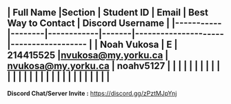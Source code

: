 | Full Name |Section | Student ID | Email | Best Way to Contact | Discord Username
|
|-----------|--------|------------|-------|---------------------|------------------
|
| Noah Vukosa | E | 214415525 |nvukosa@my.yorku.ca | nvukosa@my.yorku.ca | noahv5127
|
| | | | | |
|
| | | | | |
|
| | | | | |
|
| | | | | |
|
---


**Discord Chat/Server Invite :** https://discord.gg/zPztMJpYnj
